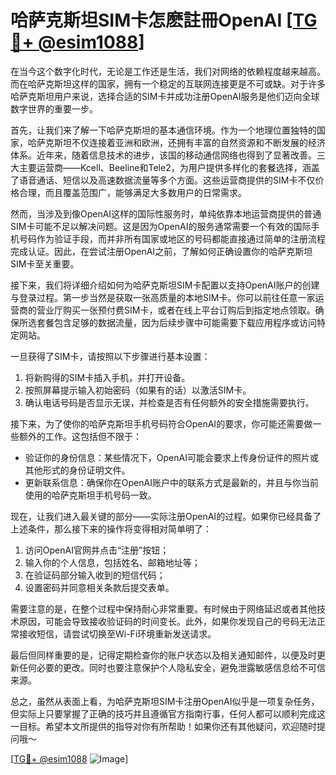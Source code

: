 # 哈萨克斯坦SIM卡怎麽註冊OpenAI [[TG💪+ @esim1088](https://t.me/s/esim1088)]

在当今这个数字化时代，无论是工作还是生活，我们对网络的依赖程度越来越高。而在哈萨克斯坦这样的国家，拥有一个稳定的互联网连接更是不可或缺。对于许多哈萨克斯坦用户来说，选择合适的SIM卡并成功注册OpenAI服务是他们迈向全球数字世界的重要一步。

首先，让我们来了解一下哈萨克斯坦的基本通信环境。作为一个地理位置独特的国家，哈萨克斯坦不仅连接着亚洲和欧洲，还拥有丰富的自然资源和不断发展的经济体系。近年来，随着信息技术的进步，该国的移动通信网络也得到了显著改善。三大主要运营商——Kcell、Beeline和Tele2，为用户提供多样化的套餐选择，涵盖了语音通话、短信以及高速数据流量等多个方面。这些运营商提供的SIM卡不仅价格合理，而且覆盖范围广，能够满足大多数用户的日常需求。

然而，当涉及到像OpenAI这样的国际性服务时，单纯依靠本地运营商提供的普通SIM卡可能不足以解决问题。这是因为OpenAI的服务通常需要一个有效的国际手机号码作为验证手段，而并非所有国家或地区的号码都能直接通过简单的注册流程完成认证。因此，在尝试注册OpenAI之前，了解如何正确设置你的哈萨克斯坦SIM卡至关重要。

接下来，我们将详细介绍如何为哈萨克斯坦SIM卡配置以支持OpenAI账户的创建与登录过程。第一步当然是获取一张高质量的本地SIM卡。你可以前往任意一家运营商的营业厅购买一张预付费SIM卡，或者在线上平台订购后到指定地点领取。确保所选套餐包含足够的数据流量，因为后续步骤中可能需要下载应用程序或访问特定网站。

一旦获得了SIM卡，请按照以下步骤进行基本设置：
1. 将新购得的SIM卡插入手机，并打开设备。
2. 按照屏幕提示输入初始密码（如果有的话）以激活SIM卡。
3. 确认电话号码是否显示无误，并检查是否有任何额外的安全措施需要执行。

接下来，为了使你的哈萨克斯坦手机号码符合OpenAI的要求，你可能还需要做一些额外的工作。这包括但不限于：
- 验证你的身份信息：某些情况下，OpenAI可能会要求上传身份证件的照片或其他形式的身份证明文件。
- 更新联系信息：确保你在OpenAI账户中的联系方式是最新的，并且与你当前使用的哈萨克斯坦手机号码一致。

现在，让我们进入最关键的部分——实际注册OpenAI的过程。如果你已经具备了上述条件，那么接下来的操作将变得相对简单明了：

1. 访问OpenAI官网并点击“注册”按钮；
2. 输入你的个人信息，包括姓名、邮箱地址等；
3. 在验证码部分输入收到的短信代码；
4. 设置密码并同意相关条款后提交表单。

需要注意的是，在整个过程中保持耐心非常重要。有时候由于网络延迟或者其他技术原因，可能会导致接收验证码的时间变长。此外，如果你发现自己的号码无法正常接收短信，请尝试切换至Wi-Fi环境重新发送请求。

最后但同样重要的是，记得定期检查你的账户状态以及相关通知邮件，以便及时更新任何必要的更改。同时也要注意保护个人隐私安全，避免泄露敏感信息给不可信来源。

总之，虽然从表面上看，为哈萨克斯坦SIM卡注册OpenAI似乎是一项复杂任务，但实际上只要掌握了正确的技巧并且遵循官方指南行事，任何人都可以顺利完成这一目标。希望本文所提供的指导对你有所帮助！如果你还有其他疑问，欢迎随时提问哦～ 

[[TG💪+ @esim1088](https://t.me/s/esim1088) ![Image](https://i.postimg.cc/4NQfJmqS/Snipaste-2025-05-13-00-14-12.png)]
